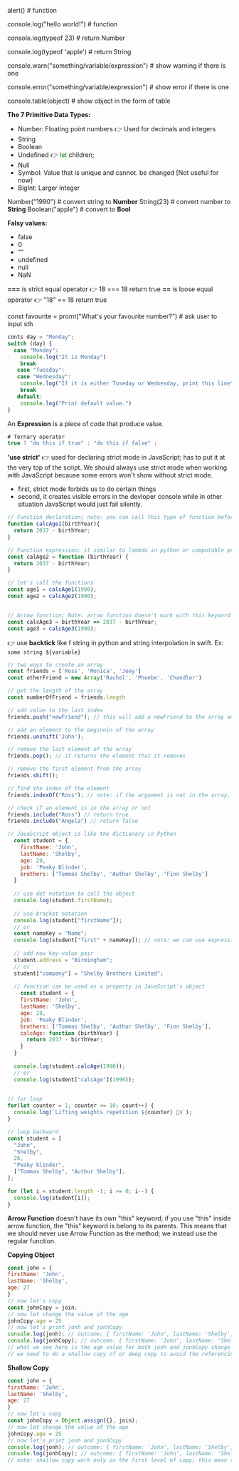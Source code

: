 alert() # function

console.log("hello world!") # function

console.log(typeof 23) # return Number

console.log(typeof 'apple') # return String

console.warn("something/variable/expression") # show warning if there is one

console.error("something/variable/expression") # show error if there is one

console.table(object) # show object in the form of table

<strong>The 7 Primitive Data Types:</strong>
- Number: Floating point numbers 👉 Used for decimals and integers
- String
- Boolean
- Undefined 👉 <span style="color: green">let</span> children; 
- Null
- Symbol: Value that is unique and cannot. be changed [Not useful for now]
- BigInt: Larger integer

Number("1990") # convert string to **Number**
String(23) # convert number to **String**
Boolean("apple") # convert to **Bool**

**Falsy values:** 
- false
- 0
- ""
- undefined
- null
- NaN

**===** is strict equal operator 👉 18 === 18 return true
**==** is loose equal operator 👉 "18" == 18 return true

const favourite = promt("What's your favourite number?") # ask user to input sth

````JavaScript
conts day = "Monday";
switch (day) {
  case "Monday":
    console.log("It is Monday")
    break
   case "Tuesday":
   case "Wednesday":
    console.log("If it is either Tuseday or Wednesday, print this line");
    break
   default:
    console.log("Print default value.")
}
````
An **Expression** is a piece of code that produce value.

```` JavaScript
# Ternary operator
true ? "do this if true" : "do this if false" ;
````
**'use strict'** 👉 used for declaring strict mode in JavaScript; has to put it at the very top of the script. We should always use strict mode when working with JavaScript because some errors won't show without strict mode.
- first, strict mode forbids us to do certain things
- second, it creates visible errors in the devloper console while in other situation JavaScript would just fail silently.

```` JavaScript
// Function declaration; note: you can call this type of function before you declare it.
function calcAge1(birthYear){
  return 2037 - birthYear;
}

// Function expression; it similar to lambda in python or computable property in swift
const calAge2 = function (birthYear) {
  return 2037 - birthYear;
}

// let's call the functions 
const age1 = calcAge1(1990);
const age2 = calcAge2(1990);


// Arrow function; Note: arrow function doesn't work with this keyword
const calcAge3 = birthYear => 2037 - birthYear;
const age3 = calcAge3(1990);
````
👉 use **backtick** like f string in python and string interpolation in swift. Ex: `some string ${variable}` 

````JavaScript
// two ways to create an array
const friends = ['Ross', 'Monica', 'Joey']
const otherFriend = new Array('Rachel', 'Phoebe', 'Chandler')

// get the length of the array
const numberOfFriend = friends.length

// add value to the last index
friends.push("newFriend"); // this will add a newFriend to the array and return the length

// add an element to the beginnin of the array
friends.unshift('John');

// remove the last element of the array
friends.pop(); // it returns the element that it removes

// remove the first element from the array
friends.shift();

// find the index of the element
friends.indexOf("Ross"); // note: if the argument is not in the array, it return -1

// check if an element is in the array or not
friends.include("Ross") // return true
friends.include("Angela") // return false
````

````JavaScript
// JavaScript object is like the dictionary in Python
  const student = {
    firstName: 'John',
    lastName: 'Shelby',
    age: 29,
    job: 'Peaky Blinder',
    brothers: ['Tommas Shelby', 'Authur Shelby', 'Finn Shelby']
  }
  
  // use dot notation to call the object
  console.log(student.firstName);
  
  // use bracket notation
  console.log(student["firstName"]);
  // or 
  const nameKey = "Name";
  console.log(student["first" + nameKey]); // note: we can use expression inside the bracket.
  
  // add new key-value pair
  student.address = "Birmingham";
  // or
  student["company"] = "Shelby Brothers Limited";
  
  // function can be used as a property in JavaScript's object
    const student = {
    firstName: 'John',
    lastName: 'Shelby',
    age: 29,
    job: 'Peaky Blinder',
    brothers: ['Tommas Shelby', 'Authur Shelby', 'Finn Shelby'],
    calcAge: function (birthYear) {
      return 2037 - birthYear;
    }
  }
  
  console.log(student.calcAge(1990));
  // or
  console.log(student["calcAge"](1990));
  
````

````JavaScript
// for loop
for(let counter = 1; counter <= 10; count++) {
  console.log(`Lifting weights repetition ${counter} 🏋️‍♀️`);
}

// loop backward 
const student = [
  "John",
  "Shelby",
  26,
  "Peaky blinder",
  ["Tommas Shelby", "Authur Shelby"],
];

for (let i = student.length -1; i >= 0; i--) {
  console.log(student[i]);
}

````

**Arrow Function** doesn't have its own "this" keyword; if you use "this" inside arrow function, the "this" keyword is belong to its parents. This means that we should never use Arrow Function as the method; we instead use the regular function.

**Copying Object**
````JavaScript
const john = {
firstName: 'John',
lastName: 'Shelby',
age: 27
}
// now let's copy
const johnCopy = join;
// now let change the value of the age
johnCopy.age = 25
// now let's print jonh and jonhCopy
console.log(jonh); // outcome: { firstName: 'John', lastName: 'Shelby', age: 25}
console.log(jonhCopy); // outcome: { firstName: 'John', lastName: 'Shelby', age: 25}
// what we see here is the age value for both jonh and jonhCopy change to 25; this is because object is a reference type.
// we need to do a shallow copy of or deep copy to avoid the referencing.
````
**Shallow Copy** 
````JavaScript
const john = {
firstName: 'John',
lastName: 'Shelby',
age: 27
}
// now let's copy
const johnCopy = Object.assign({}, join);
// now let change the value of the age
johnCopy.age = 25
// now let's print jonh and jonhCopy
console.log(jonh); // outcome: { firstName: 'John', lastName: 'Shelby', age: 27}
console.log(jonhCopy); // outcome: { firstName: 'John', lastName: 'Shelby', age: 25}
// note: shallow copy work only in the first level of copy; this mean that if we have an object inside an object, it works only in the first level object (parent), and the object inside still reference to the value. In this case, we need to do a deep copy.
````

